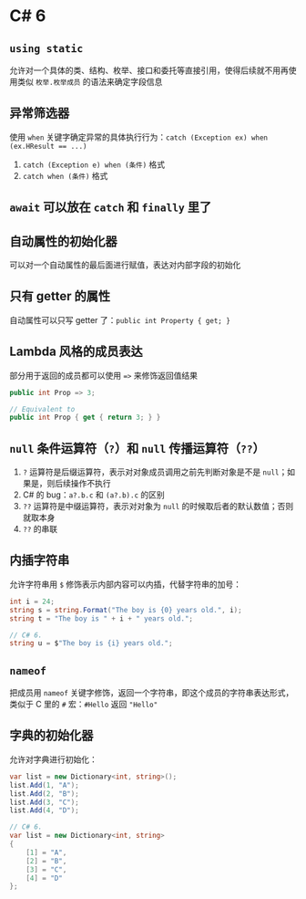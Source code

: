 # C# 6
## `using static`

允许对一个具体的类、结构、枚举、接口和委托等直接引用，使得后续就不用再使用类似 `枚举.枚举成员` 的语法来确定字段信息

## 异常筛选器

使用 `when` 关键字确定异常的具体执行行为：`catch (Exception ex) when (ex.HResult == ...)`

1. `catch (Exception e) when (条件)` 格式
2. `catch when (条件)` 格式

## `await` 可以放在 `catch` 和 `finally` 里了

## 自动属性的初始化器

可以对一个自动属性的最后面进行赋值，表达对内部字段的初始化

## 只有 getter 的属性

自动属性可以只写 getter 了：`public int Property { get; }`

## Lambda 风格的成员表达

部分用于返回的成员都可以使用 `=>` 来修饰返回值结果

```csharp
public int Prop => 3;

// Equivalent to
public int Prop { get { return 3; } }
```

## `null` 条件运算符（`?`）和 `null` 传播运算符（`??`）

1. `?` 运算符是后缀运算符，表示对对象成员调用之前先判断对象是不是 `null`；如果是，则后续操作不执行
2. C# 的 bug：`a?.b.c` 和 `(a?.b).c` 的区别
3. `??` 运算符是中缀运算符，表示对对象为 `null` 的时候取后者的默认数值；否则就取本身
4. `??` 的串联

## 内插字符串

允许字符串用 `$` 修饰表示内部内容可以内插，代替字符串的加号：

```csharp
int i = 24;
string s = string.Format("The boy is {0} years old.", i);
string t = "The boy is " + i + " years old.";

// C# 6.
string u = $"The boy is {i} years old.";
```

## `nameof`

把成员用 `nameof` 关键字修饰，返回一个字符串，即这个成员的字符串表达形式，类似于 C 里的 `#` 宏：`#Hello` 返回 `"Hello"`

## 字典的初始化器

允许对字典进行初始化：

```csharp
var list = new Dictionary<int, string>();
list.Add(1, "A");
list.Add(2, "B");
list.Add(3, "C");
list.Add(4, "D");

// C# 6.
var list = new Dictionary<int, string>
{
    [1] = "A",
    [2] = "B",
    [3] = "C",
    [4] = "D"
};
```